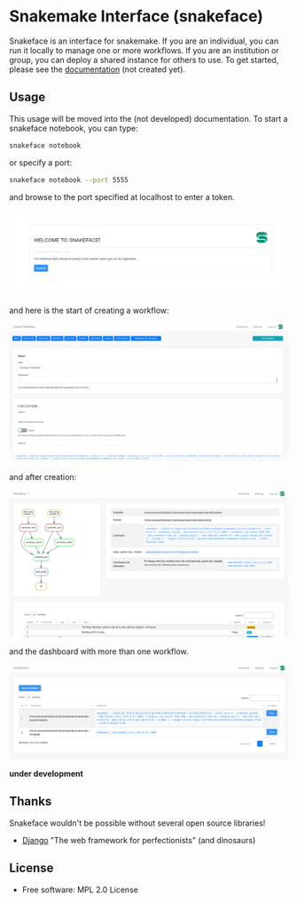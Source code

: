 # Snakemake Interface (snakeface)

Snakeface is an interface for snakemake. If you are an individual, you can run
it locally to manage one or more workflows. If you are an institution or group,
you can deploy a shared instance for others to use. To get started, please see
the [documentation](https://readthedocs.github.io/snakeface) (not created yet).

## Usage

This usage will be moved into the (not developed) documentation. To start
a snakeface notebook, you can type:

```bash
snakeface notebook
```

or specify a port:

```bash
snakeface notebook --port 5555
```

and browse to the port specified at localhost to enter a token.

![docs/images/notebook-login.png](docs/images/notebook-login.png)

and here is the start of creating a workflow:

![docs/images/new_workflow.png](docs/images/new_workflow.png)

and after creation:

![docs/images/workflow-detail.png](docs/images/workflow-detail.png)

and the dashboard with more than one workflow.

![docs/images/dashboard.png](docs/images/dashboard.png)

**under development**

## Thanks

Snakeface wouldn't be possible without several open source libraries!

 - [Django](https://github.com/django/django) "The web framework for perfectionists" (and dinosaurs) 

## License

 * Free software: MPL 2.0 License

